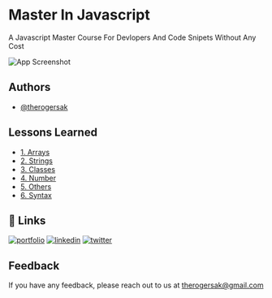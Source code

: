 # Master In Javascript

A Javascript Master Course For Devlopers And Code Snipets Without Any Cost

![App Screenshot](https://github.com/therogersak/full-stack-javascript/blob/main/thumnail.png?raw=true)

## Authors

- [@therogersak](https://www.github.com/therogersak)

## Lessons Learned

- [1. Arrays](https://github.com/therogersak/full-stack-javascript/tree/main/Arrays)
- [2. Strings](https://github.com/therogersak/full-stack-javascript/tree/main/strings)
- [3. Classes](https://github.com/therogersak/full-stack-javascript/tree/main/classes)
- [4. Number](https://github.com/therogersak/full-stack-javascript/tree/main/number)
- [5. Others](https://github.com/therogersak/full-stack-javascript/tree/main/others)
- [6. Syntax](https://github.com/therogersak/full-stack-javascript/tree/main/syntax)


## 🔗 Links
[![portfolio](https://img.shields.io/badge/my_portfolio-000?style=for-the-badge&logo=ko-fi&logoColor=white)](therogersak.vercel.app)
[![linkedin](https://img.shields.io/badge/linkedin-0A66C2?style=for-the-badge&logo=linkedin&logoColor=white)](https://www.linkedin.com/therogersak)
[![twitter](https://img.shields.io/badge/twitter-1DA1F2?style=for-the-badge&logo=twitter&logoColor=white)](https://twitter.com/therogersak)

## Feedback

If you have any feedback, please reach out to us at therogersak@gmail.com
